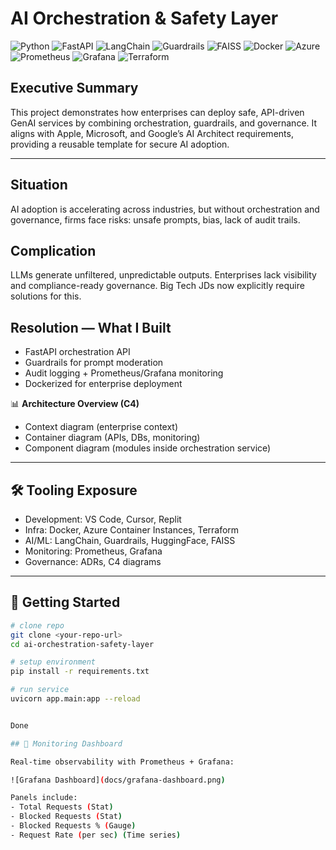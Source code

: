# AI Orchestration & Safety Layer
![Python](https://img.shields.io/badge/Python-3.11-blue?logo=python)
![FastAPI](https://img.shields.io/badge/API-FastAPI-009688?logo=fastapi)
![LangChain](https://img.shields.io/badge/Framework-LangChain-2E86C1)
![Guardrails](https://img.shields.io/badge/Safety-Guardrails-orange)
![FAISS](https://img.shields.io/badge/VectorDB-FAISS-5D6D7E)
![Docker](https://img.shields.io/badge/Container-Docker-2496ED?logo=docker)
![Azure](https://img.shields.io/badge/Cloud-Azure-0078D4?logo=microsoftazure)
![Prometheus](https://img.shields.io/badge/Monitoring-Prometheus-E6522C?logo=prometheus)
![Grafana](https://img.shields.io/badge/Dashboard-Grafana-F46800?logo=grafana)
![Terraform](https://img.shields.io/badge/IaC-Terraform-7B42BC?logo=terraform)


## Executive Summary
This project demonstrates how enterprises can deploy safe, API-driven GenAI services by combining orchestration, guardrails, and governance. It aligns with Apple, Microsoft, and Google’s AI Architect requirements, providing a reusable template for secure AI adoption.

---

## Situation
AI adoption is accelerating across industries, but without orchestration and governance, firms face risks: unsafe prompts, bias, lack of audit trails.

## Complication
LLMs generate unfiltered, unpredictable outputs. Enterprises lack visibility and compliance-ready governance. Big Tech JDs now explicitly require solutions for this.

## Resolution — What I Built
- FastAPI orchestration API
- Guardrails for prompt moderation
- Audit logging + Prometheus/Grafana monitoring
- Dockerized for enterprise deployment

📊 **Architecture Overview (C4)**  
- Context diagram (enterprise context)  
- Container diagram (APIs, DBs, monitoring)  
- Component diagram (modules inside orchestration service)  


---

## 🛠 Tooling Exposure
- Development: VS Code, Cursor, Replit
- Infra: Docker, Azure Container Instances, Terraform
- AI/ML: LangChain, Guardrails, HuggingFace, FAISS
- Monitoring: Prometheus, Grafana
- Governance: ADRs, C4 diagrams


---

## 🚀 Getting Started
```bash
# clone repo
git clone <your-repo-url>
cd ai-orchestration-safety-layer

# setup environment
pip install -r requirements.txt

# run service
uvicorn app.main:app --reload


Done

## 📸 Monitoring Dashboard

Real-time observability with Prometheus + Grafana:

![Grafana Dashboard](docs/grafana-dashboard.png)

Panels include:
- Total Requests (Stat)
- Blocked Requests (Stat)
- Blocked Requests % (Gauge)
- Request Rate (per sec) (Time series)
